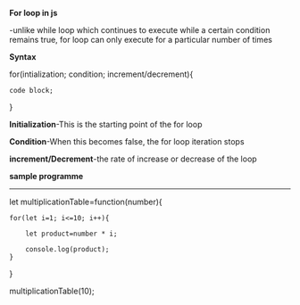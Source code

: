 **For loop in js**

-unlike while loop which continues to execute while a certain condition remains true, for loop can only execute for a particular number of times

**Syntax**

for(intialization; condition; increment/decrement){

    code block;
}

**Initialization**-This is the starting point of the for loop

**Condition**-When this becomes false, the for loop iteration stops

**increment/Decrement**-the rate of increase or decrease of the loop

**sample programme**

------------------

<!-- **Intermediate
Write a program using a for loop that:
Takes a number n.
Prints the multiplication table of n (up to 10).** -->

let multiplicationTable=function(number){

    for(let i=1; i<=10; i++){

        let product=number * i;

        console.log(product);
    }
}

multiplicationTable(10);

